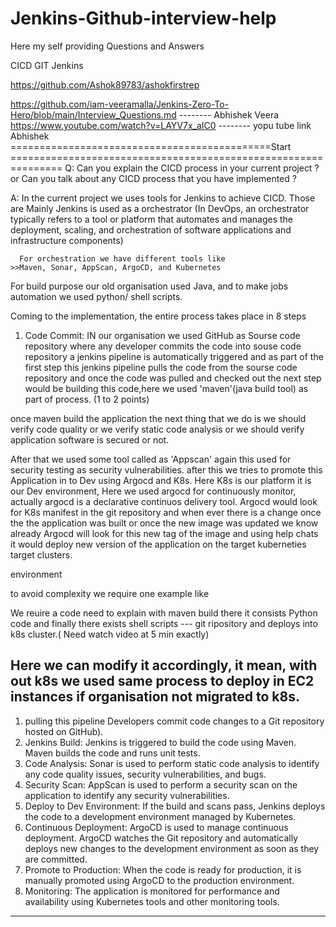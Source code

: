 # Jenkins-Github-interview-help
Here my self providing Questions and Answers


CICD GIT Jenkins

https://github.com/Ashok89783/ashokfirstrep

https://github.com/iam-veeramalla/Jenkins-Zero-To-Hero/blob/main/Interview_Questions.md            -------- Abhishek Veera 
https://www.youtube.com/watch?v=LAYV7x_aIC0                                                        -------- yopu tube link  Abhishek
=============================================Start ===============================================================
Q: Can you explain the CICD process in your current project ? or Can you talk about any CICD process that you have implemented ?

A: In the current project we uses tools for Jenkins to achieve CICD.
    Those are
    Mainly Jenkins is used as a orchestrator (In DevOps, an orchestrator typically refers to a tool or platform that automates and manages the deployment,         	 scaling, and orchestration of software applications and infrastructure components)
    
      For orchestration we have different tools like
    >>Maven, Sonar, AppScan, ArgoCD, and Kubernetes
For build purpose our old organisation used Java, and to make jobs automation we used python/ shell scripts.

Coming to the implementation, the entire process takes place in 8 steps

1. Code Commit: IN our organisation we used GitHub as Sourse code repository where any developer commits the code into souse code repository a jenkins pipeline is automatically triggered and as part of the first step this jenkins pipeline pulls the code from the sourse code repository and once the code was pulled and checked out the next step would be building this code,here we used 'maven'(java build tool) as part of process. (1 to 2 points)

once maven build the application the next thing that we do is we should verify code quality or we verify static code analysis or we should verify application software is secured or not.

After that we used some tool called as 'Appscan' again this used for security testing as security vulnerabilities. after this we tries to promote this Application in to Dev using Argocd and K8s. Here K8s is our platform it is our Dev environment, Here we used argocd for continuously monitor, actually argocd is a declarative continuos delivery tool. Argocd would look for K8s manifest in the git repository and when ever there is a change once the the application was built or once the new image was updated we know already Argocd will look for this new tag of the image and using help chats it would deploy 
new version of the application on the target kuberneties target clusters. 

environment 


to avoid complexity we require one example like 

We reuire a code need to explain with maven build there it consists Python code and finally there exists shell scripts --- git ripository and deploys into k8s cluster.( Need watch video at 5 min exactly) 

Here we can modify it accordingly, it mean, with out k8s we used same process to deploy in EC2 instances if organisation not migrated to k8s.
-----------------------------------------------------------------------------------------------------------------------------------------------
1. pulling this pipeline Developers commit code changes to a Git repository hosted on GitHub).
2. Jenkins Build: Jenkins is triggered to build the code using Maven. Maven builds the code and runs unit tests.
3. Code Analysis: Sonar is used to perform static code analysis to identify any code quality issues, security vulnerabilities, and bugs.
4. Security Scan: AppScan is used to perform a security scan on the application to identify any security vulnerabilities.
5. Deploy to Dev Environment: If the build and scans pass, Jenkins deploys the code to a development environment managed by Kubernetes.
6. Continuous Deployment: ArgoCD is used to manage continuous deployment. ArgoCD watches the Git repository and automatically deploys new changes to the development environment as soon as they are committed.
7. Promote to Production: When the code is ready for production, it is manually promoted using ArgoCD to the production environment.
8. Monitoring: The application is monitored for performance and availability using Kubernetes tools and other monitoring tools.

-------------------------------------------------------------------------------------------------------------------------------------------------



